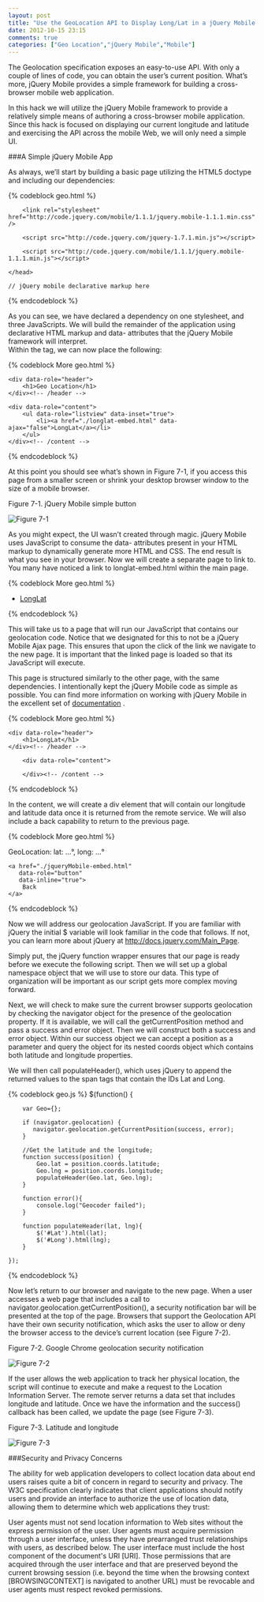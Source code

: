 ```yaml
---
layout: post
title: "Use the GeoLocation API to Display Long/Lat in a jQuery Mobile App"
date: 2012-10-15 23:15
comments: true
categories: ["Geo Location","jQuery Mobile","Mobile"]
---
```


The Geolocation specification exposes an easy-to-use API. With only a couple of lines of code, you can obtain the user’s current position. What’s more, jQuery Mobile provides a simple framework for building a cross-browser mobile web application.

In this hack we will utilize the jQuery Mobile framework to provide a relatively simple means of authoring a cross-browser mobile application. Since this hack is focused on displaying our current longitude and latitude and exercising the API across the mobile Web, we will only need a simple UI.

###A Simple jQuery Mobile App

As always, we’ll start by building a basic page utilizing the HTML5 doctype and including our dependencies:

{% codeblock geo.html %}
<!DOCTYPE html> 
<html lang="en">
    <head> 
        <title>jQuery Mobile GeoLocation demo</title> 
        <meta name="viewport" content="width=device-width, initial-scale=1"> 

        <link rel="stylesheet" href="http://code.jquery.com/mobile/1.1.1/jquery.mobile-1.1.1.min.css" />

        <script src="http://code.jquery.com/jquery-1.7.1.min.js"></script>

        <script src="http://code.jquery.com/mobile/1.1.1/jquery.mobile-1.1.1.min.js"></script>

    </head> 
<body> 

    // jQuery mobile declarative markup here

</body>
</html>
{% endcodeblock %}

As you can see, we have declared a dependency on one stylesheet, and three JavaScripts. We will build the remainder of the application using declarative HTML markup and data- attributes that the jQuery Mobile framework will interpret.  
Within the <body> tag, we can now place the following: 

{% codeblock More geo.html %}
<div data-role="page" data-theme="a">

    <div data-role="header">
        <h1>Geo Location</h1>
    </div><!-- /header -->

    <div data-role="content">	
        <ul data-role="listview" data-inset="true">
            <li><a href="./longlat-embed.html" data-ajax="false">LongLat</a></li>
        </ul>
    </div><!-- /content -->

</div><!-- /page -->
{% endcodeblock %}

At this point you should see what’s shown in Figure 7-1, if you access this page from a smaller screen or shrink your desktop browser window to the size of a mobile browser.
 
Figure 7-1. jQuery Mobile simple button

<img class="figure" alt="Figure 7-1" src="/images/chapter7-images/7-1.png">

As you might expect, the UI wasn’t created through magic. jQuery Mobile uses JavaScript to consume the data- attributes present in your HTML markup to dynamically generate more HTML and CSS. The end result is what you see in your browser. 
Now we will create a separate page to link to. You many have noticed a link to longlat-embed.html within the main page. 


{% codeblock More geo.html %}
	<ul data-role="listview" data-inset="true">
		<li><a href="./longlat-embed.html" data-ajax="false">LongLat</a></li>
	</ul>
{% endcodeblock %}


This will take us to a page that will run our JavaScript that contains our geolocation code. Notice that we designated for this to not be a jQuery Mobile Ajax page. This ensures that upon the click of the link we navigate to the new page. It is important that the linked page is loaded so that its JavaScript will execute. 

This page is structured similarly to the other page, with the same dependencies. I intentionally kept the jQuery Mobile code as simple as possible. You can find more information on working with jQuery Mobile in the excellent set of [documentation](http://jquerymobile.com/demos/1.1.1/) .

{% codeblock More geo.html %}
<div data-role="page" data-theme="a">

    <div data-role="header">
        <h1>LongLat</h1>
    </div><!-- /header -->

        <div data-role="content">

        </div><!-- /content -->

</div><!-- /page -->
{% endcodeblock %}

In the content, we will create a div element that will contain our longitude and latitude data once it is returned from the remote service. We will also include a back capability to return to the previous page. 

{% codeblock More geo.html %}
    <div class="geo-coords">
        GeoLocation: <span id="Lat">lat: ...</span>°, 
               <span id="Long">long: ...</span>°
    </div>

    <a href="./jqueryMobile-embed.html" 
       data-role="button"
       data-inline="true">
        Back
    </a>
{% endcodeblock %}

Now we will address our geolocation JavaScript. If you are familiar with jQuery the initial $ variable will look familiar in the code that follows. If not, you can learn more about jQuery at http://docs.jquery.com/Main_Page.

Simply put, the jQuery function wrapper ensures that our page is ready before we execute the following script. Then we will set up a global namespace object that we will use to store our data. This type of organization will be important as our script gets more complex moving forward.

Next, we will check to make sure the current browser supports geolocation by checking the navigator object for the presence of the geolocation property. If it is available, we will call the getCurrentPosition method and pass a success and error object. 
Then we will construct both a success and error object. Within our success object we can accept a position as a parameter and query the object for its nested coords object which contains both latitude and longitude properties.

We will then call populateHeader(), which uses jQuery to append the returned values to the span tags that contain the IDs Lat and Long.

{% codeblock geo.js %}
    $(function() {

        var Geo={};

        if (navigator.geolocation) {
           navigator.geolocation.getCurrentPosition(success, error);
        }

        //Get the latitude and the longitude;
        function success(position) {
            Geo.lat = position.coords.latitude;
            Geo.lng = position.coords.longitude;
            populateHeader(Geo.lat, Geo.lng);
        }

        function error(){
            console.log("Geocoder failed");
        }

        function populateHeader(lat, lng){
            $('#Lat').html(lat);
            $('#Long').html(lng);
        }

    });
{% endcodeblock %}

Now let’s return to our browser and navigate to the new page. When a user accesses a web page that includes a call to navigator.geolocation.getCurrentPosition(), a security notification bar will be presented at the top of the page. Browsers that support the Geolocation API have their own security notification, which asks the user to allow or deny the browser access to the device’s current location (see Figure 7-2).
 
Figure 7-2. Google Chrome geolocation security notification

<img class="figure" alt="Figure 7-2" src="/images/chapter7-images/7-2.png">


If the user allows the web application to track her physical location, the script will continue to execute and make a request to the Location Information Server. The remote server returns a data set that includes longitude and latitude. Once we have the information and the success() callback has been called, we update the page (see Figure 7-3). 
 
Figure 7-3. Latitude and longitude 

<img class="figure" alt="Figure 7-3" src="/images/chapter7-images/7-3.png">


###Security and Privacy Concerns

The ability for web application developers to collect location data about end users raises quite a bit of concern in regard to security and privacy. The W3C specification clearly indicates that client applications should notify users and provide an interface to authorize the use of location data, allowing them to determine which web applications they trust:

User agents must not send location information to Web sites without the express permission of the user. User agents must acquire permission through a user interface, unless they have prearranged trust relationships with users, as described below. The user interface must include the host component of the document's URI [URI]. Those permissions that are acquired through the user interface and that are preserved beyond the current browsing session (i.e. beyond the time when the browsing context [BROWSINGCONTEXT] is navigated to another URL) must be revocable and user agents must respect revoked permissions. 
